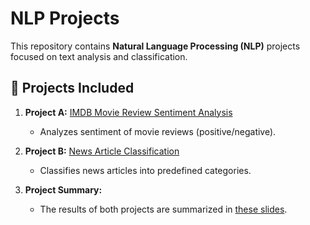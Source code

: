 # NLP Projects

This repository contains **Natural Language Processing (NLP)** projects focused on text analysis and classification.

## 📌 Projects Included
1. **Project A:** [IMDB Movie Review Sentiment Analysis](./Project_A.ipynb)  
   - Analyzes sentiment of movie reviews (positive/negative).  
   
2. **Project B:** [News Article Classification](./Project_B.ipynb)  
   - Classifies news articles into predefined categories.

3. **Project Summary:**  
   - The results of both projects are summarized in [these slides](./Project_pptx).
